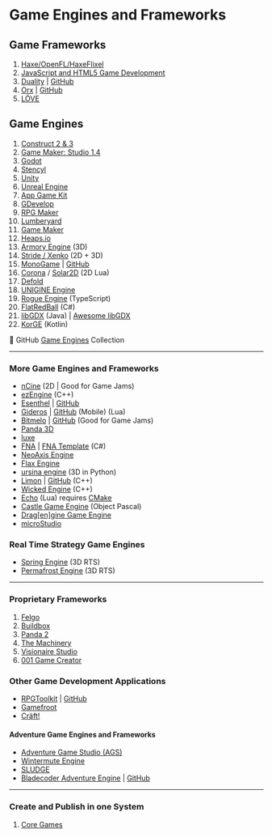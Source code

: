 # Game Engines and Frameworks

## Game Frameworks

1. [Haxe/OpenFL/HaxeFlixel](development-docs/game-development/game-engines-and-frameworks/haxe-flixel-game-development.md)
2. [JavaScript and HTML5 Game Development](development-docs/game-development/game-engines-and-frameworks/javascript-html5-game-development.md)
3. [Duality](https://www.duality2d.net/) | [GitHub](https://github.com/AdamsLair/duality)
4. [Orx](https://orx-project.org/) | [GitHub](https://github.com/orx/orx)
5. [LÖVE](development-docs/game-development/game-engines-and-frameworks/love2d-game-development.md)

## Game Engines

1. [Construct 2 & 3](development-docs/game-development/game-engines-and-frameworks/construct-game-development.md)
2. [Game Maker: Studio 1.4](development-docs/game-development/game-engines-and-frameworks/game-maker-studio-1.md)
3. [Godot](https://godotengine.org/)
4. [Stencyl](development-docs/game-development/game-engines-and-frameworks/stencyl-game-development.md)
5. [Unity](development-docs/game-development/game-engines-and-frameworks/unity-game-development.md)
6. [Unreal Engine](development-docs/game-development/game-engines-and-frameworks/unreal-engine-development.md)
7. [App Game Kit](development-docs/game-development/game-engines-and-frameworks/app-game-kit-development.md)
8. [GDevelop](https://gdevelop-app.com/)
9. [RPG Maker](https://www.rpgmakerweb.com/)
10. [Lumberyard](https://aws.amazon.com/lumberyard/)
11. [Game Maker](development-docs/game-development/game-engines-and-frameworks/game-maker-development.md)
12. [Heaps.io](https://heaps.io/)
13. [Armory Engine](https://armory3d.org/) (3D)
14. [Stride / Xenko](development-docs/game-development/game-engines-and-frameworks/xenko-game-development.md) (2D + 3D)
15. [MonoGame](development-docs/game-development/game-engines-and-frameworks/monogame-development.md) | [GitHub](https://github.com/MonoGame/MonoGame)
16. [Corona](https://coronalabs.com/) / [Solar2D](https://solar2d.com/) (2D Lua)
17. [Defold](https://defold.com/)
18. [UNIGINE Engine](https://unigine.com/products/community/advantages/)
19. [Rogue Engine](https://rogueengine.io/) (TypeScript)
20. [FlatRedBall](http://flatredball.com/) (C#)
21. [libGDX](https://libgdx.com/) (Java) | [Awesome libGDX](https://github.com/rafaskb/awesome-libgdx)
22. [KorGE](https://korge.org/) (Kotlin)

:link: GitHub [Game Engines](https://github.com/collections/game-engines) Collection

***

### More Game Engines and Frameworks

- [nCine](https://ncine.github.io/) (2D | Good for Game Jams)
- [ezEngine](https://github.com/ezEngine/ezEngine) (C++)
- [Esenthel](https://www.esenthel.com/?id=info) | [GitHub](https://github.com/Esenthel/EsenthelEngine/)
- [Gideros](http://giderosmobile.com/) | [GitHub](https://github.com/gideros/gideros) (Mobile) (Lua)
- [Bitmelo](https://bitmelo.com/) | [GitHub](https://github.com/byersdz/bitmelo) (Good for Game Jams)
- [Panda 3D](https://www.panda3d.org/)
- [luxe](https://luxeengine.com/)
- [FNA](https://fna-xna.github.io/) | [FNA Template](https://github.com/AndrewRussellNet/FNA-Template) (C#)
- [NeoAxis Engine](https://www.neoaxis.com/)
- [Flax Engine](https://flaxengine.com/)
- [ursina engine](https://www.ursinaengine.org/) (3D in Python)
- [Limon](http://limonengine.com/) | [GitHub](https://github.com/enginmanap/limonEngine) (C++)
- [Wicked Engine](https://github.com/turanszkij/WickedEngine) (C++)
- [Echo](https://github.com/timi-liuliang/echo) (Lua) requires [CMake](https://cmake.org/)
- [Castle Game Engine](https://castle-engine.io/) (Object Pascal)
- [Drag[en]gine Game Engine](development-docs/game-development/game-engines-and-frameworks/dragengine-development.md)
- [microStudio](https://microstudio.dev/)

### Real Time Strategy Game Engines

- [Spring Engine](https://springrts.com/) (3D RTS)
- [Permafrost Engine](https://github.com/eduard-permyakov/permafrost-engine) (3D RTS)

***

### Proprietary Frameworks

1. [Felgo](https://felgo.com/)
2. [Buildbox](https://www.buildbox.com/)
3. [Panda 2](https://www.panda2.io/)
4. [The Machinery](https://ourmachinery.com/)
5. [Visionaire Studio](https://www.visionaire-studio.net/cms/visionaire-studio-english.html)
6. [001 Game Creator](https://001gamecreator.com/)

### Other Game Development Applications

- [RPGToolkit](http://www.rpgtoolkit.net/) | [GitHub](https://github.com/rpgtoolkit)
- [Gamefroot](https://make.gamefroot.com/)
- [Cräft!](https://github.com/craeftgame)

#### Adventure Game Engines and Frameworks

- [Adventure Game Studio (AGS)](https://www.adventuregamestudio.co.uk/)
- [Wintermute Engine](http://dead-code.org/home/)
- [SLUDGE](https://opensludge.github.io/)
- [Bladecoder Adventure Engine](https://bladecoder.github.io/bladecoder-adventure-engine/) | [GitHub](https://github.com/bladecoder/bladecoder-adventure-engine)

***

### Create and Publish in one System

1. [Core Games](https://www.coregames.com/)
